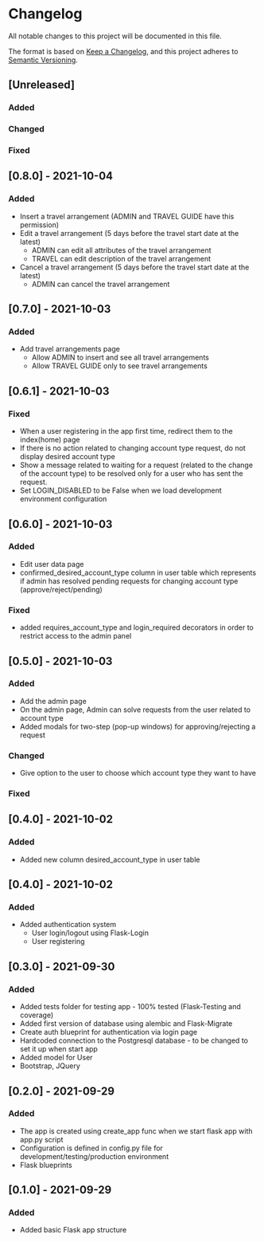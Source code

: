 # Changelog

All notable changes to this project will be documented in this file.

The format is based on [Keep a Changelog](https://keepachangelog.com/en/1.0.0/),
and this project adheres to [Semantic Versioning](https://semver.org/spec/v2.0.0.html).


## [Unreleased]
### Added
### Changed
### Fixed

## [0.8.0] - 2021-10-04
### Added
- Insert a travel arrangement (ADMIN and TRAVEL GUIDE have this permission)
- Edit a travel arrangement (5 days before the travel start date at the latest)
  - ADMIN can edit all attributes of the travel arrangement 
  - TRAVEL can edit description of the travel arrangement
- Cancel a travel arrangement (5 days before the travel start date at the latest)
  - ADMIN can cancel the travel arrangement

## [0.7.0] - 2021-10-03
### Added 
- Add travel arrangements page
  - Allow ADMIN to insert and see all travel arrangements
  - Allow TRAVEL GUIDE only to see travel arrangements

## [0.6.1] - 2021-10-03
### Fixed
- When a user registering in the app first time, redirect them to the index(home) page
- If there is no action related to changing account type request, do not display desired account type
- Show a message related to waiting for a request (related to the change of the account type) to be resolved
only for a user who has sent the request.
- Set LOGIN_DISABLED to be False when we load development environment configuration

## [0.6.0] - 2021-10-03
### Added 
- Edit user data page
- confirmed_desired_account_type column in user table 
  which represents if admin has resolved pending requests for changing account type (approve/reject/pending)
### Fixed
- added requires_account_type and login_required decorators in order to restrict access to the admin panel

## [0.5.0] - 2021-10-03
### Added 
- Add the admin page 
- On the admin page, Admin can solve requests from the user related to account type
- Added modals for two-step (pop-up windows) for approving/rejecting a request
### Changed
- Give option to the user to choose which account type they want to have
### Fixed

## [0.4.0] - 2021-10-02
### Added
- Added new column desired_account_type in user table

## [0.4.0] - 2021-10-02
### Added
- Added authentication system
    - User login/logout using Flask-Login
    - User registering

## [0.3.0] - 2021-09-30
### Added
- Added tests folder for testing app - 100% tested (Flask-Testing and coverage)
- Added first version of database using alembic and Flask-Migrate  
- Create auth blueprint for authentication via login page
- Hardcoded connection to the Postgresql database - to be changed to set it up when start app
- Added model for User
- Bootstrap, JQuery

## [0.2.0] - 2021-09-29
### Added
- The app is created using create_app func when we start flask app with app.py script
- Configuration is defined in config.py file for development/testing/production environment
- Flask blueprints

## [0.1.0] - 2021-09-29
### Added
- Added basic Flask app structure
